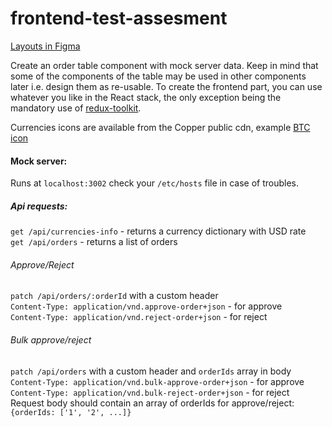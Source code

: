 # frontend-test-assesment
[Layouts in Figma](https://www.figma.com/file/PIMH4eZlYJ0FCBqo8fAfwG/Test?node-id=0%3A1)

Create an order table component with mock server data. Keep in mind that some of the components of the table may be used in other components later i.e. design them as re-usable. To create the frontend part, you can use whatever you like in the React stack, the only exception being the mandatory use of [redux-toolkit](https://redux-toolkit.js.org/).

Currencies icons are available from the Copper public cdn, example [BTC icon](https://cdn.copper.co/static/currencies/btc.svg)

#### Mock server:
Runs at `localhost:3002` check your `/etc/hosts` file in case of troubles.

##### Api requests:
`get /api/currencies-info` - returns a currency dictionary with USD rate\
`get /api/orders` - returns a list of orders

###### Approve/Reject
`patch /api/orders/:orderId` with a custom header\
`Content-Type: application/vnd.approve-order+json` - for approve\
`Content-Type: application/vnd.reject-order+json` - for reject

###### Bulk approve/reject
`patch /api/orders` with a custom header and `orderIds` array in body\
`Content-Type: application/vnd.bulk-approve-order+json` - for approve\
`Content-Type: application/vnd.bulk-reject-order+json` - for reject\
Request body should contain an array of orderIds for approve/reject: `{orderIds: ['1', '2', ...]}`